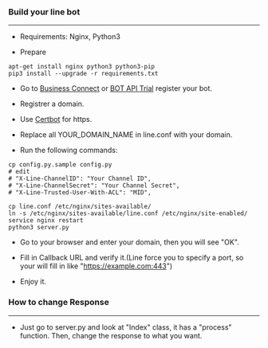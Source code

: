 ### Build your line bot
---
 - Requirements: Nginx, Python3 

 - Prepare
```
apt-get install nginx python3 python3-pip
pip3 install --upgrade -r requirements.txt
```


 - Go to [Business Connect](https://developers.line.me/type-of-accounts/business-connect) or [BOT API Trial](https://developers.line.me/type-of-accounts/bot-api-trial) register your bot.

 - Registrer a domain.

 - Use [Certbot](https://certbot.eff.org/) for https.

 - Replace all YOUR_DOMAIN_NAME in line.conf with your domain.

 - Run the following commands:

```
cp config.py.sample config.py
# edit 
# "X-Line-ChannelID": "Your Channel ID",
# "X-Line-ChannelSecret": "Your Channel Secret",
# "X-Line-Trusted-User-With-ACL": "MID",

cp line.conf /etc/nginx/sites-available/
ln -s /etc/nginx/sites-available/line.conf /etc/nginx/site-enabled/
service nginx restart
python3 server.py
```

 - Go to your browser and enter your domain, then you will see "OK".

 - Fill in Callback URL and verify it.(Line force you to specify a port, so your will fill in like "https://example.com:443")

 - Enjoy it. 

### How to change Response
---
 - Just go to server.py and look at "Index" class, it has a "process" function. Then, change the response to what you want.
